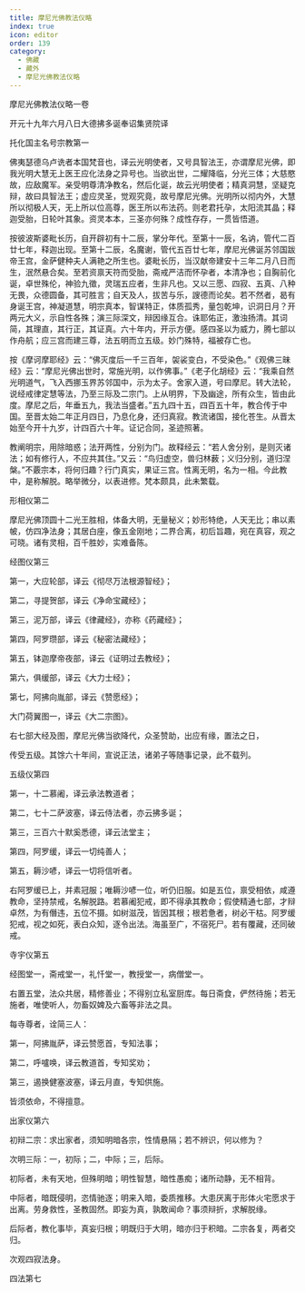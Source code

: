 ```yaml
---
title: 摩尼光佛教法仪略
index: true
icon: editor
order: 139
category:
  - 佛藏
  - 藏外
  - 摩尼光佛教法仪略
---
```


摩尼光佛教法仪略一卷  

开元十九年六月八日大德拂多诞奉诏集贤院译  

托化国主名号宗教第一  

佛夷瑟德乌卢诜者本国梵音也，译云光明使者，又号具智法王，亦谓摩尼光佛，即我光明大慧无上医王应化法身之异号也。当欲出世，二耀降临，分光三体；大慈愍故，应敌魔军。亲受明尊清净教名，然后化诞，故云光明使者；精真洞慧，坚疑克辩，故曰具智法王；虚应灵圣，觉观究竟，故号摩尼光佛。光明所以彻内外，大慧所以彻极人天，无上所以位高尊，医王所以布法药。则老君托孕，太阳流其晶；释迦受胎，日轮叶其象。资灵本本，三圣亦何殊？成性存存，一贯皆悟道。  

按彼波斯婆毗长历，自开辟初有十二辰，掌分年代。至第十一辰，名讷，管代二百廿七年，释迦出现。至第十二辰，名魔谢，管代五百廿七年，摩尼光佛诞苏邻国跋帝王宫，金萨健种夫人满艳之所生也。婆毗长历，当汉献帝建安十三年二月八日而生，泯然悬合矣。至若资禀天符而受胎，斋戒严洁而怀孕者，本清净也；自胸前化诞，卓世殊伦，神验九徵，灵瑞五应者，生非凡也。又以三愿、四寂、五真、八种无畏，众德圆备，其可胜言；自天及人，拔苦与乐，謏德而论矣。若不然者，曷有身诞王宫，神凝道慧，明宗真本，智谋特正，体质孤秀，量包乾坤，识洞日月？开两元大义，示自性各殊；演三际深文，辩因缘互合。诛耶佑正，激浊扬清。其词简，其理直，其行正，其证真。六十年内，开示方便。感四圣以为威力，腾七部以作舟航；应三宫而建三尊，法五明而立五级。妙门殊特，福被存亡也。  

按《摩诃摩耶经》云：“佛灭度后一千三百年，袈裟变白，不受染色。”《观佛三昧经》云：“摩尼光佛出世时，常施光明，以作佛事。”《老子化胡经》云：“我乘自然光明道气，飞入西挪玉界苏邻国中，示为太子。舍家入道，号曰摩尼。转大法轮，说经戒律定慧等法，乃至三际及二宗门。上从明界，下及幽途，所有众生，皆由此度。摩尼之后，年垂五九，我法当盛者。”五九四十五，四百五十年，教合传于中国。至晋太始二年正月四日，乃息化身，还归真寂。教流诸国，接化苍生。从晋太始至今开十九岁，计四百六十年。证记合同，圣迹照著。  

教阐明宗，用除暗惑；法开两性，分别为门。故释经云：“若人舍分别，是则灭诸法；如有修行人，不应共其住。”又云：“鸟归虚空，兽归林薮；义归分别，道归涅槃。”不覈宗本，将何归趣？行门真实，果证三宫。性离无明，名为一相。今此教中，是称解脱。略举微分，以表进修。梵本颇具，此未繁载。  

形相仪第二  

摩尼光佛顶圆十二光王胜相，体备大明，无量秘义；妙形特绝，人天无比；串以素帔，仿四净法身；其居白座，像五金刚地；二界合离，初后旨趣，宛在真容，观之可晓。诸有灵相，百千胜妙，实难备陈。  

经图仪第三  

第一，大应轮部，译云《彻尽万法根源智经》；  

第二，寻提贺部，译云《净命宝藏经》；  

第三，泥万部，译云《律藏经》，亦称《药藏经》；  

第四，阿罗瓒部，译云《秘密法藏经》；  

第五，钵迦摩帝夜部，译云《证明过去教经》；  

第六，俱缓部，译云《大力士经》；  

第七，阿拂向胤部，译云《赞愿经》；  

大门荷翼图一，译云《大二宗图》。  

右七部大经及图，摩尼光佛当欲降代，众圣赞助，出应有缘，置法之日，  

传受五级。其馀六十年间，宣说正法，诸弟子等随事记录，此不载列。  

五级仪第四  

第一，十二慕阇，译云承法教道者；  

第二，七十二萨波塞，译云侍法者，亦云拂多诞；  

第三，三百六十默奚悉德，译云法堂主；  

第四，阿罗缓，译云一切纯善人；  

第五，耨沙喭，译云一切将信听者。  

右阿罗缓已上，并素冠服；唯耨沙喭一位，听仍旧服。如是五位，禀受相依，咸遵教命，坚持禁戒，名解脱路。若慕阇犯戒，即不得承其教命；假使精通七部，才辩卓然，为有僭违，五位不摄。如树滋茂，皆因其根；根若惫者，树必干枯。阿罗缓犯戒，视之如死，表白众知，逐令出法。海虽至广，不宿死尸。若有覆藏，还同破戒。  

寺宇仪第五  

经图堂一，斋戒堂一，礼忏堂一，教授堂一，病僧堂一。  

右置五堂，法众共居，精修善业；不得别立私室厨库。每日斋食，俨然待施；若无施者，唯使听人，勿畜奴婢及六畜等非法之具。  

每寺尊者，诠简三人：  

第一，阿拂胤萨，译云赞愿首，专知法事；  

第二，呼嚧唤，译云教道首，专知奖劝；  

第三，遏换健塞波塞，译云月直，专知供施。  

皆须依命，不得擅意。  

出家仪第六  

初辩二宗：求出家者，须知明暗各宗，性情悬隔；若不辨识，何以修为？  

次明三际：一，初际；二，中际；三，后际。  

初际者，未有天地，但殊明暗；明性智慧，暗性愚痴；诸所动静，无不相背。  

中际者，暗既侵明，恣情驰逐；明来入暗，委质推移。大患厌离于形体火宅愿求于出离。劳身救性，圣教固然。即妄为真，孰敢闻命？事须辩折，求解脱缘。  

后际者，教化事毕，真妄归根；明既归于大明，暗亦归于积暗。二宗各复，两者交归。  

次观四寂法身。  

四法第七  
